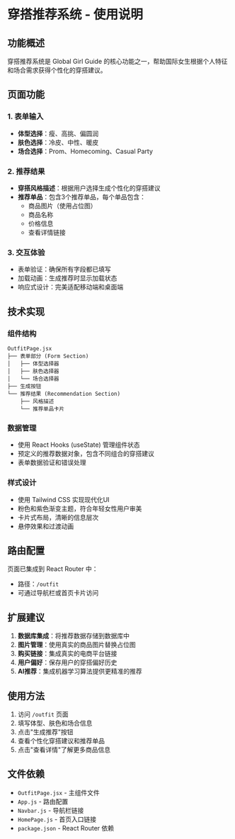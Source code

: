 # 穿搭推荐系统 - 使用说明

## 功能概述

穿搭推荐系统是 Global Girl Guide 的核心功能之一，帮助国际女生根据个人特征和场合需求获得个性化的穿搭建议。

## 页面功能

### 1. 表单输入
- **体型选择**：瘦、高挑、偏圆润
- **肤色选择**：冷皮、中性、暖皮  
- **场合选择**：Prom、Homecoming、Casual Party

### 2. 推荐结果
- **穿搭风格描述**：根据用户选择生成个性化的穿搭建议
- **推荐单品**：包含3个推荐单品，每个单品包含：
  - 商品图片（使用占位图）
  - 商品名称
  - 价格信息
  - 查看详情链接

### 3. 交互体验
- 表单验证：确保所有字段都已填写
- 加载动画：生成推荐时显示加载状态
- 响应式设计：完美适配移动端和桌面端

## 技术实现

### 组件结构
```
OutfitPage.jsx
├── 表单部分 (Form Section)
│   ├── 体型选择器
│   ├── 肤色选择器
│   └── 场合选择器
├── 生成按钮
└── 推荐结果 (Recommendation Section)
    ├── 风格描述
    └── 推荐单品卡片
```

### 数据管理
- 使用 React Hooks (useState) 管理组件状态
- 预定义的推荐数据对象，包含不同组合的穿搭建议
- 表单数据验证和错误处理

### 样式设计
- 使用 Tailwind CSS 实现现代化UI
- 粉色和紫色渐变主题，符合年轻女性用户审美
- 卡片式布局，清晰的信息层次
- 悬停效果和过渡动画

## 路由配置

页面已集成到 React Router 中：
- 路径：`/outfit`
- 可通过导航栏或首页卡片访问

## 扩展建议

1. **数据库集成**：将推荐数据存储到数据库中
2. **图片管理**：使用真实的商品图片替换占位图
3. **购买链接**：集成真实的电商平台链接
4. **用户偏好**：保存用户的穿搭偏好历史
5. **AI推荐**：集成机器学习算法提供更精准的推荐

## 使用方法

1. 访问 `/outfit` 页面
2. 填写体型、肤色和场合信息
3. 点击"生成推荐"按钮
4. 查看个性化穿搭建议和推荐单品
5. 点击"查看详情"了解更多商品信息

## 文件依赖

- `OutfitPage.jsx` - 主组件文件
- `App.js` - 路由配置
- `Navbar.js` - 导航栏链接
- `HomePage.js` - 首页入口链接
- `package.json` - React Router 依赖 